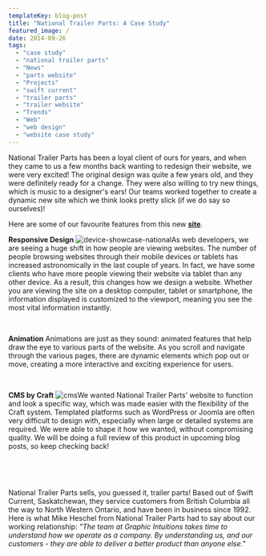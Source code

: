 ```yaml
---
templateKey: blog-post
title: "National Trailer Parts: A Case Study"
featured_image: /
date: 2014-09-26
tags:
  - "case study"
  - "national trailer parts"
  - "News"
  - "parts website"
  - "Projects"
  - "swift current"
  - "trailer parts"
  - "trailer website"
  - "Trends"
  - "Web"
  - "web design"
  - "website case study"
---
```


National Trailer Parts has been a loyal client of ours for years, and when they came to us a few months back wanting to redesign their website, we were very excited! The original design was quite a few years old, and they were definitely ready for a change. They were also willing to try new things, which is music to a designer's ears! Our teams worked together to create a dynamic new site which we think looks pretty slick (if we do say so ourselves)!

Here are some of our favourite features from this new **[site](http://www.nationaltrailerparts.com)**.

**Responsive Design**
![device-showcase-national](/img/device-showcase-national-1024x574.jpg)As web developers, we are seeing a huge shift in how people are viewing websites. The number of people browsing websites through their mobile devices or tablets has increased astronomically in the last couple of years. In fact, we have some clients who have more people viewing their website via tablet than any other device. As a result, this changes how we design a website. Whether you are viewing the site on a desktop computer, tablet or smartphone, the information displayed is customized to the viewport, meaning you see the most vital information instantly.

&nbsp;

**Animation**
Animations are just as they sound: animated features that help draw the eye to various parts of the website. As you scroll and navigate through the various pages, there are dynamic elements which pop out or move, creating a more interactive and exciting experience for users.

&nbsp;

**CMS by Craft**
![cms](/img/cms.jpg)We wanted National Trailer Parts' website to function and look a specific way, which was made easier with the flexibility of the Craft system. Templated platforms such as WordPress or Joomla are often very difficult to design with, especially when large or detailed systems are required. We were able to shape it how we wanted, without compromising quality. We will be doing a full review of this product in upcoming blog posts, so keep checking back!

&nbsp;

&nbsp;

National Trailer Parts sells, you guessed it, trailer parts! Based out of Swift Current, Saskatchewan, they service customers from British Columbia all the way to North Western Ontario, and have been in business since 1992. Here is what Mike Heschel from National Trailer Parts had to say about our working relationship: _"The team at Graphic Intuitions takes time to understand how we operate as a company. By understanding us, and our customers - they are able to deliver a better product than anyone else."_